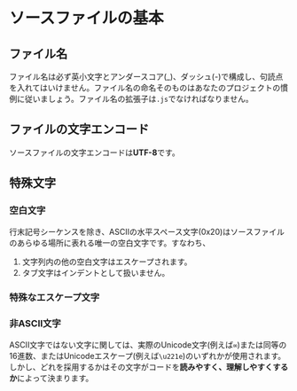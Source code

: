# ソースファイルの基本

## ファイル名
ファイル名は必ず英小文字とアンダースコア(_)、ダッシュ(-)で構成し、句読点を入れてはいけません。ファイル名の命名そのものはあなたのプロジェクトの慣例に従いましょう。ファイル名の拡張子は`.js`でなければなりません。

## ファイルの文字エンコード
ソースファイルの文字エンコードは**UTF-8**です。

## 特殊文字
### 空白文字
行末記号シーケンスを除き、ASCIIの水平スペース文字(0x20)はソースファイルのあらゆる場所に表れる唯一の空白文字です。すなわち、

1. 文字列内の他の空白文字はエスケープされます。
2. タブ文字はインデントとして扱いません。

### 特殊なエスケープ文字

### 非ASCII文字
ASCII文字ではない文字に関しては、実際のUnicode文字(例えば`∞`)または同等の16進数、またはUnicodeエスケープ(例えば`\u221e`)のいずれかが使用されます。しかし、どれを採用するかはその文字がコードを**読みやすく、理解しやすくするか**によって決まります。